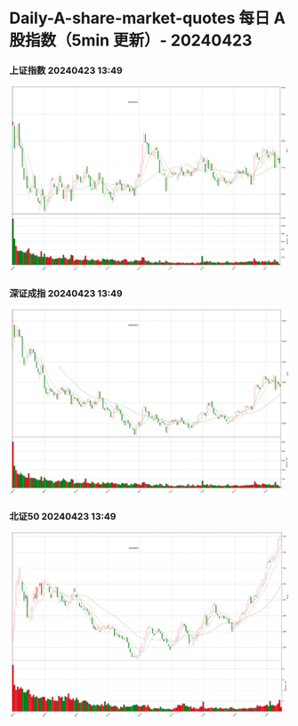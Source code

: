 
# Daily-A-share-market-quotes 每日 A 股指数（5min 更新）- 20240423

### 上证指数 20240423 13:49
![](./fig/2024/4/20240423-sh000001.png)

### 深证成指 20240423 13:49
![](./fig/2024/4/20240423-sz399001.png)

### 北证50 20240423 13:49
![](./fig/2024/4/20240423-bj899050.png)
